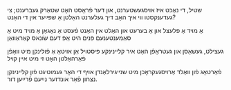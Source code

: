 שטיל, די נאַכט איז אױסגעשטערנט,
און דער פֿראָסט האָט שטאַרק געברענט;
צי געדענקסטו װי איך האָב דיך געלערנט
האַלטן אַ שפּײַער אין די האַנט?

אַ מױד אַ פּלעצל און אַ בערעט
און האַלט אין האַנט פֿעסט אַ נאַגאַן
אַ מױד מיט אַ סאַמענטענעם פּנים
היט אָפּ דעם שׂונאס קאַראַװאַן

געצילט, געשאָסן און געטראָפֿן
האָט איר קלײנינקע פּיסטױל
אַן אױטאָ אַ פֿולינקן מיט װאָפֿן
פֿאַרהאַלטן האָט זי מיט אײן קױל

פֿאַרטאָג פֿון װאַלד אַרױסגעקראָכן
מיט שנײגירלאַנדן אױף די האָר
געמוטיגט פֿון קלײנינקן נצחון
פֿאַר אונדזער נײַעם פֿרײַען דור.
